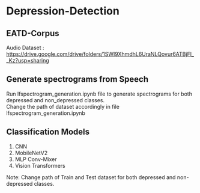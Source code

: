 # Depression-Detection

## EATD-Corpus
Audio Dataset : https://drive.google.com/drive/folders/1SWI9XhmdhL6UraNLQovur6ATBjFl__Kz?usp=sharing

## Generate spectrograms from Speech
Run lfspectrogram_generation.ipynb file to generate spectrograms for both depressed and non_depressed classes.<br>
Change the path of dataset accordingly in file lfspectrogram_generation.ipynb

## Classification Models
1. CNN<br>
2. MobileNetV2<br>
3. MLP Conv-Mixer<br>
4. Vision Transformers<br>

Note: Change path of Train and Test dataset for both depressed and non-depressed classes.
